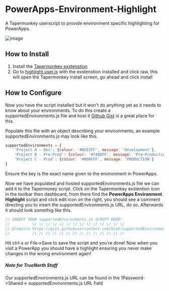 # PowerApps-Environment-Highlight

A Tapermonkey userscript to provide environment specific highlighting for PowerApps.

![image](https://user-images.githubusercontent.com/16508508/179975185-e6beef7d-f8c4-4ee4-8090-35e6f24c57c0.png)


## How to Install 
1. Install the [Tapermonkey exstenstion](https://www.tampermonkey.net/)
2. Go to [highlight.user.js](https://github.com/TrueNorthIT/PowerApps-Environment-Highlight/blob/main/highlight.user.js) with the exstenstion installed and click raw, this will open the Tapermonkey install screen, go ahead and click install

## How to Configure
Now you have the script installed but it won't do anything yet as it needs to know about your environments. To do this create a supportedEnvironments.js file and host it [Github Gist](https://gist.github.com/) is a great place for this. 

Populate this file with an object describing your environments, an example supportedEnvironments.js may look like this.

```js
supportedEnvironments = {
    'Project A - Dev': {colour: '#BCE2FF', message: 'Development'},
    'Project B - Pre-Prod': {colour: '#74BDFF', message: 'Pre-Production'},
    'Project C - Prod': {colour: '#008FFF', message: 'PRODUCTION'}
}
```

Ensure the key is the exact name given to the environment in PowerApps. 

Now we have populated and hosted supportedEnvironments.js file we can add it to the Tapermoney script. Click on the Tapermonkey exstention icon in the toolbar then dashboard, from there find the **PowerApps Environment Highlight** script and click edit icon on the right, you should see a comment directing you to insert the supportedEnvironments.js URL, do so. Afterwards it should look somethig like this.

```js
// INSERT YOUR supportedEnvironments.js SCRIPT HERE!
//          \/ \/ \/ \/ \/ \/ \/ \/ \/ \/ \/ \/ \/ \/
// @require https://gist.githubusercontent.com/blah/supportedEnvironments.js
//          /\ /\ /\ /\ /\ /\ /\ /\ /\ /\ /\ /\ /\ /\
```

Hit ctrl-s or File->Save to save the script and you're done! Now when you visit a PowerApp you should have a highlight ensuring you never make changes in the wrong environment again! 

##### Note for TrueNorth Staff
Our supportedEnvironments.js URL can be found in the 1Password->Shared-> supportedEnvironments.js URL field
